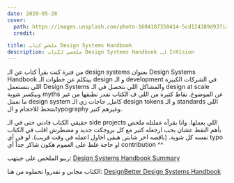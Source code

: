 ```yaml
---
date: 2020-05-28
cover:
  path: https://images.unsplash.com/photo-1604187350414-5cd124389d93?ixlib=rb-4.0.3&ixid=MnwxMjA3fDB8MHxwaG90by1wYWdlfHx8fGVufDB8fHx8&auto=format&fit=crop
  credit:

title: ملخص كتاب Design Systems Handbook
description: ملخصي لكتاب Design Systems Handbook لـ InVision
---
```


من فترة كنت بقرأ كتاب عن الـ design systems بعنوان Design Systems Handbook بيتكلم عن خطوات الـ design و الـ development في الشركات الكبيرة اللي بتستعمل Design Systems والمشاكل اللي بتحصل في الـ design at scale وبيكسر شوية myths عن الموضوع. نقاط كتيرة من اللي ف الكتاب نقدر نطبقها من غير ما نعمل design system كامل, حاجات زي الـ design tokens و الـ standards اللي بتتحط للاحجام و الtypography وغيرهم كتير.

حقيقي الكتاب فادني حتى في الـ side projects اللي بعملها. وانا بقرآه عملتله ملخص بأهم النقط عشان بحب ارجعله كتير مع كل بروجكت جديد و مضطرش اقلب في الكتاب نفسه كل شوية. (ناقصه اخر شابتر, هبقى احاول اعمله في وقت قريب). لو في أي typo او حاجة غلط على العموم هكون شاكر جداً أي contribution ^^

ريبو الملخص على جيتهب: [Design Systems Handbook Summary](https://github.com/KL13NT/Design-Systems-Handbook-Summary)

الكتاب مجاني و تقدروا تحملوه من هنا: [DesignBetter Design Systems Handbook](https://www.designbetter.co/design-systems-handbook)

